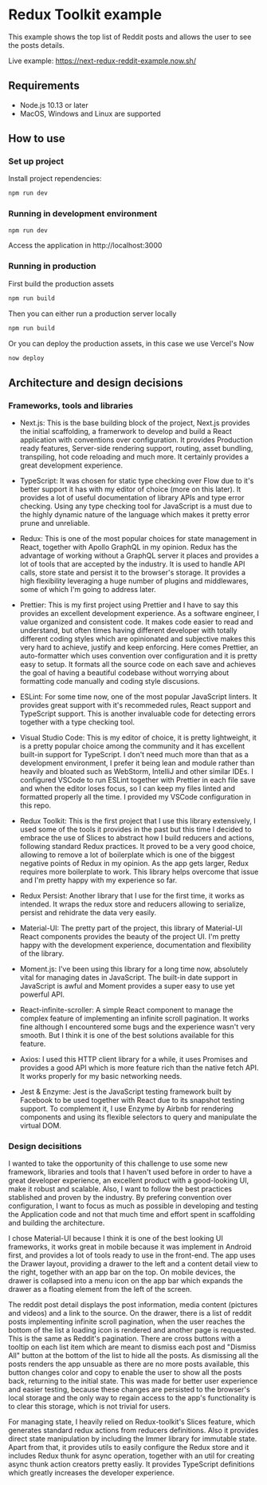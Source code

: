 # Redux Toolkit example

This example shows the top list of Reddit posts and allows the user to see the posts details.

Live example: https://next-redux-reddit-example.now.sh/

## Requirements
* Node.js 10.13 or later
* MacOS, Windows and Linux are supported

## How to use

### Set up project
Install project rependencies:
```bash
npm run dev
```

### Running in development environment
```bash
npm run dev
```
Access the application in http://localhost:3000

### Running in production
First build the production assets
```bash
npm run build
```

Then you can either run a production server locally
```bash
npm run build
```

Or you can deploy the production assets, in this case we use Vercel's Now
```bash
now deploy
```

## Architecture and design decisions

### Frameworks, tools and libraries
* Next.js: This is the base building block of the project, Next.js provides the initial scaffolding, a framerwork to develop and build a React application with conventions over configuration. It provides Production ready features, Server-side rendering support, routing, asset bundling, transpiling, hot code reloading and much more. It certainly provides a great development experience.

* TypeScript: It was chosen for static type checking over Flow due to it's better support it has with my editor of choice (more on this later). It provides a lot of useful documentation of library APIs and type error checking. Using any type checking tool for JavaScript is a must due to the highly dynamic nature of the language which makes it pretty error prune and unreliable.

* Redux: This is one of the most popular choices for state management in React, together with Apollo GraphQL in my opinion. Redux has the advantage of working without a GraphQL server it places and provides a lot of tools that are accepted by the industry. It is used to handle API calls, store state and persist it to the browser's storage. It provides a high flexibility leveraging a huge number of plugins and middlewares, some of which I'm going to address later.

* Prettier: This is my first project using Prettier and I have to say this provides an excellent development experience. As a software engineer, I value organized and consistent code. It makes code easier to read and understand, but often times having different developer with totally different coding styles which are opinionated and subjective makes this very hard to achieve, justify and keep enforcing. Here comes Prettier, an auto-formatter which uses convention over configuration and it is pretty easy to setup. It formats all the source code on each save and achieves the goal of having a beautiful codebase without worrying about formatting code manually and coding style discusions.

* ESLint: For some time now, one of the most popular JavaScript linters. It provides great support with it's recommeded rules, React support and TypeScript support. This is another invaluable code for detecting errors together with a type checking tool.

* Visual Studio Code: This is my editor of choice, it is pretty lightweight, it is a pretty popular choice among the community and it has excellent built-in support for TypeScript. I don't need much more than that as a development environment, I prefer it being lean and module rather than heavily and bloated such as WebStorm, IntelliJ and other similar IDEs. I configured VSCode to run ESLint together with Prettier in each file save and when the editor loses focus, so I can keep my files linted and formatted properly all the time. I provided my VSCode configuration in this repo.

* Redux Toolkit: This is the first project that I use this library extensively, I used some of the tools it provides in the past but this time I decided to embrace the use of Slices to abstract how I build reducers and actions, following standard Redux practices. It proved to be a very good choice, allowing to remove a lot of boilerplate which is one of the biggest negative points of Redux in my opinion. As the app gets larger, Redux requires more boilerplate to work. This library helps overcome that issue and I'm pretty happy with my experience so far.

* Redux Persist: Another library that I use for the first time, it works as intended. It wraps the redux store and reducers allowing to serialize, persist and rehidrate the data very easily.

* Material-UI: The pretty part of the project, this library of Material-UI React components provides the beauty of the project UI. I'm pretty happy with the development experience, documentation and flexibility of the library. 

* Moment.js: I've been using this library for a long time now, absolutely vital for managing dates in JavaScript. The built-in date support in JavaScript is awful and Moment provides a super easy to use yet powerful API.

* React-infinite-scroller: A simple React component to manage the complex feature of implementing an infinite scroll pagination. It works fine although I encountered some bugs and the experience wasn't very smooth. But I think it is one of the best solutions available for this feature.

* Axios: I used this HTTP client library for a while, it uses Promises and provides a good API which is more feature rich than the native fetch API. It works properly for my basic networking needs.

* Jest & Enzyme: Jest is the JavaScript testing framework built by Facebook to be used together with React due to its snapshot testing support. To complement it, I use Enzyme by Airbnb for rendering components and using its flexible selectors to query and manipulate the virtual DOM.

### Design decisitions
I wanted to take the opportunity of this challenge to use some new framework, libraries and tools that I haven't used before in order to have a great developer experience, an excellent product with a good-looking UI, make it robust and scalable. Also, I want to follow the best practices stablished and proven by the industry. By prefering convention over configuration, I want to focus as much as possible in developing and testing the Application code and not that much time and effort spent in scaffolding and building the architecture.

I chose Material-UI because I think it is one of the best looking UI frameworks, it works great in mobile because it was implement in Android first, and provides a lot of tools ready to use in the front-end. 
The app uses the Drawer layout, providing a drawer to the left and a content detail view to the right, together with an app bar on the top. On mobile devices, the drawer is collapsed into a menu icon on the app bar which expands the drawer as a floating element from the left of the screen.

The reddit post detail displays the post information, media content (pictures and videos) and a link to the source. On the drawer, there is a list of reddit posts implementing infinite scroll pagination, when the user reaches the bottom of the list a loading icon is rendered and another page is requested. This is the same as Reddit's pagination. There are cross buttons with a tooltip on each list item which are meant to dismiss each post and "Dismiss All" button at the bottom of the list to hide all the posts. As dismissing all the posts renders the app unsuable as there are no more posts available, this button changes color and copy to enable the user to show all the posts back, returning to the initial state. This was made for better user experience and easier testing, because these changes are persisted to the browser's local storage and the only way to regain access to the app's functionality is to clear this storage, which is not trivial for users.

For managing state, I heavily relied on Redux-toolkit's Slices feature, which generates standard redux actions from reducers definitions. Also it provides direct state manipulation by including the Immer library for immutable state. Apart from that, it provides utils to easily configure the Redux store and it includes Redux thunk for async operation, together with an util for creating async thunk action creators pretty easliy. It provides TypeScript definitions which greatly increases the developer experience.
